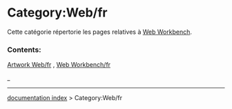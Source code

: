 # Category:Web/fr
Cette catégorie répertorie les pages relatives à [Web Workbench](Web_Workbench/fr.md).

### Contents:

[Artwork Web/fr](Artwork_Web/fr.md) , [Web Workbench/fr](Web_Workbench/fr.md)

_

---
[documentation index](../README.md) > Category:Web/fr
